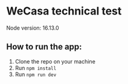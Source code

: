 # WeCasa technical test

Node version: 16.13.0

## How to run the app:

1. Clone the repo on your machine
2. Run `npm install`
3. Run `npm run dev`
